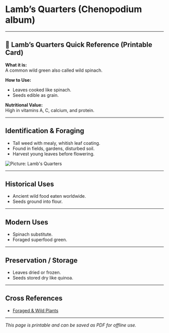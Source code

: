 # Lamb’s Quarters (Chenopodium album)

---

## 📜 Lamb’s Quarters Quick Reference (Printable Card)

**What it is:**  
A common wild green also called wild spinach.  

**How to Use:**  
- Leaves cooked like spinach.  
- Seeds edible as grain.  

**Nutritional Value:**  
High in vitamins A, C, calcium, and protein.  

---

## Identification & Foraging  

- Tall weed with mealy, whitish leaf coating.  
- Found in fields, gardens, disturbed soil.  
- Harvest young leaves before flowering.  

![Picture: Lamb's Quarters](placeholder-lambs-quarters.jpg)

---

## Historical Uses  

- Ancient wild food eaten worldwide.  
- Seeds ground into flour.  

---

## Modern Uses  

- Spinach substitute.  
- Foraged superfood green.  

---

## Preservation / Storage  

- Leaves dried or frozen.  
- Seeds stored dry like quinoa.  

---

## Cross References  

- [Foraged & Wild Plants](plants_foraging.md)  

---

*This page is printable and can be saved as PDF for offline use.*
